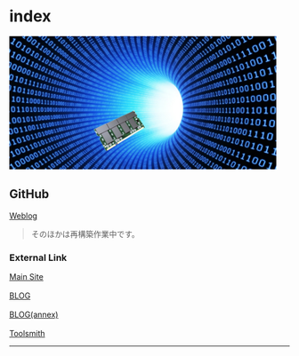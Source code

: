 # index
<img width="480" alt="cover" src="/assets/cover.jpg">

## GitHub

[Weblog](https://watanabe3tipapa.github.io/)  

>そのほかは再構築作業中です。  

### External Link

[Main Site](http://watanabe3ti.com)  
<br>
[BLOG](https://watanabe3ti.txt-nifty.com/)  
<br>
[BLOG(annex)](https://wiki.watanabe3ti.com)  
<br>
[Toolsmith](https://toolsmith.watanabe3ti.com)  


---
